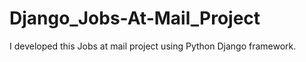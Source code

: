 # Django_Jobs-At-Mail_Project
I developed this Jobs at mail project using Python Django framework.  
